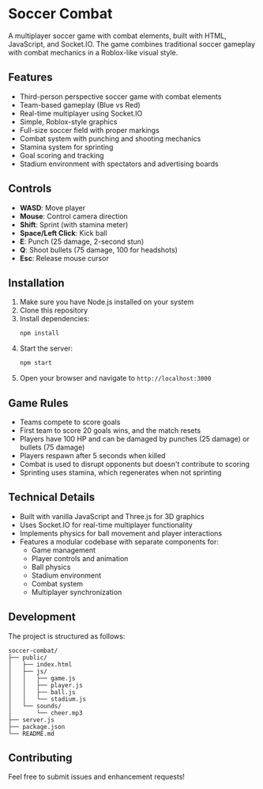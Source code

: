 # Soccer Combat

A multiplayer soccer game with combat elements, built with HTML, JavaScript, and Socket.IO. The game combines traditional soccer gameplay with combat mechanics in a Roblox-like visual style.

## Features

- Third-person perspective soccer game with combat elements
- Team-based gameplay (Blue vs Red)
- Real-time multiplayer using Socket.IO
- Simple, Roblox-style graphics
- Full-size soccer field with proper markings
- Combat system with punching and shooting mechanics
- Stamina system for sprinting
- Goal scoring and tracking
- Stadium environment with spectators and advertising boards

## Controls

- **WASD**: Move player
- **Mouse**: Control camera direction
- **Shift**: Sprint (with stamina meter)
- **Space/Left Click**: Kick ball
- **E**: Punch (25 damage, 2-second stun)
- **Q**: Shoot bullets (75 damage, 100 for headshots)
- **Esc**: Release mouse cursor

## Installation

1. Make sure you have Node.js installed on your system
2. Clone this repository
3. Install dependencies:
   ```bash
   npm install
   ```
4. Start the server:
   ```bash
   npm start
   ```
5. Open your browser and navigate to `http://localhost:3000`

## Game Rules

- Teams compete to score goals
- First team to score 20 goals wins, and the match resets
- Players have 100 HP and can be damaged by punches (25 damage) or bullets (75 damage)
- Players respawn after 5 seconds when killed
- Combat is used to disrupt opponents but doesn't contribute to scoring
- Sprinting uses stamina, which regenerates when not sprinting

## Technical Details

- Built with vanilla JavaScript and Three.js for 3D graphics
- Uses Socket.IO for real-time multiplayer functionality
- Implements physics for ball movement and player interactions
- Features a modular codebase with separate components for:
  - Game management
  - Player controls and animation
  - Ball physics
  - Stadium environment
  - Combat system
  - Multiplayer synchronization

## Development

The project is structured as follows:

```
soccer-combat/
├── public/
│   ├── index.html
│   ├── js/
│   │   ├── game.js
│   │   ├── player.js
│   │   ├── ball.js
│   │   └── stadium.js
│   └── sounds/
│       └── cheer.mp3
├── server.js
├── package.json
└── README.md
```

## Contributing

Feel free to submit issues and enhancement requests! 